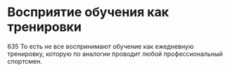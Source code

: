 # Восприятие обучения как тренировки

635 То есть не все воспринимают обучение как ежедневную тренировку, которую по аналогии проводит любой профессиональный спортсмен.
